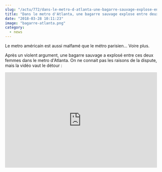 ```yaml
--- 
slug: "/actu/772/dans-le-metro-d-atlanta-une-bagarre-sauvage-explose-entre-deux-femmes"
title: "Dans le metro d'Atlanta, une bagarre sauvage explose entre deux femmes"
date: "2018-03-28 10:11:23"
image: "bagarre-atlanta.png"
category:
  - news
---
```

<p>Le metro américain est aussi malfamé que le métro parisien... Voire plus.</p>

<p>Après un violent argument, une bagarre sauvage a explosé entre ces deux femmes dans le metro d'Atlanta. On ne connait pas les raisons de la dispute, mais la vidéo vaut le détour :</p>

<iframe width="100%" height="315" src="https://www.youtube.com/embed/m6_hsUBL4mM" frameborder="0" allow="autoplay; encrypted-media" allowfullscreen></iframe>